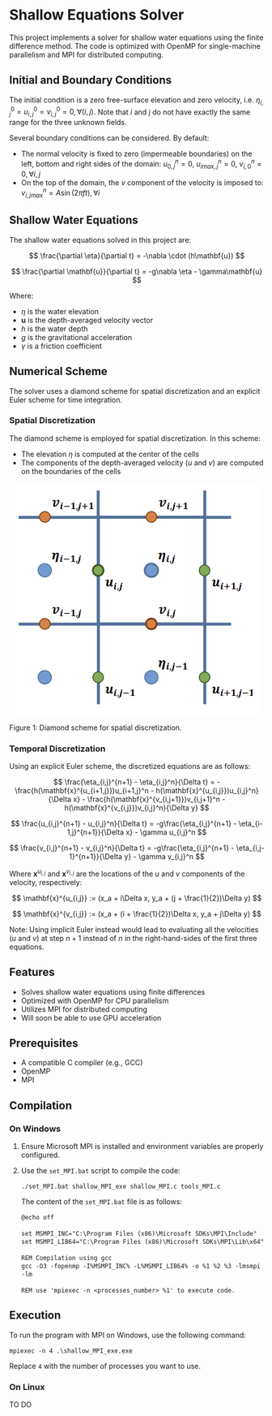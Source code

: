 # Shallow Equations Solver

This project implements a solver for shallow water equations using the finite difference method. The code is optimized with OpenMP for single-machine parallelism and MPI for distributed computing.

## Initial and Boundary Conditions

The initial condition is a zero free-surface elevation and zero velocity, i.e. $\eta^0_{i,j} = u^0_{i,j} = v^0_{i,j} = 0, \forall(i, j)$. Note that $i$ and $j$ do not have exactly the same range for the three unknown fields.

Several boundary conditions can be considered. By default:
- The normal velocity is fixed to zero (impermeable boundaries) on the left, bottom and right sides of the domain:
  $u^n_{0,j} = 0$, $u^n_{imax,j} = 0$, $v^n_{i,0} = 0, \forall i, j$
- On the top of the domain, the $v$ component of the velocity is imposed to:
  $v^n_{i,jmax} = A \sin(2\pi ft), \forall i$

## Shallow Water Equations

The shallow water equations solved in this project are:

$$ \frac{\partial \eta}{\partial t} = -\nabla \cdot (h\mathbf{u}) $$

$$ \frac{\partial \mathbf{u}}{\partial t} = -g\nabla \eta - \gamma\mathbf{u} $$

Where:
- $\eta$ is the water elevation
- $\mathbf{u}$ is the depth-averaged velocity vector
- $h$ is the water depth
- $g$ is the gravitational acceleration
- $\gamma$ is a friction coefficient

## Numerical Scheme

The solver uses a diamond scheme for spatial discretization and an explicit Euler scheme for time integration.

### Spatial Discretization

The diamond scheme is employed for spatial discretization. In this scheme:
- The elevation $\eta$ is computed at the center of the cells
- The components of the depth-averaged velocity ($u$ and $v$) are computed on the boundaries of the cells

![Diamond Scheme](diamond_scheme.png)

Figure 1: Diamond scheme for spatial discretization.

### Temporal Discretization

Using an explicit Euler scheme, the discretized equations are as follows:

$$ \frac{\eta_{i,j}^{n+1} - \eta_{i,j}^n}{\Delta t} = -\frac{h(\mathbf{x}^{u_{i+1,j}})u_{i+1,j}^n - h(\mathbf{x}^{u_{i,j}})u_{i,j}^n}{\Delta x} - \frac{h(\mathbf{x}^{v_{i,j+1}})v_{i,j+1}^n - h(\mathbf{x}^{v_{i,j}})v_{i,j}^n}{\Delta y} $$

$$ \frac{u_{i,j}^{n+1} - u_{i,j}^n}{\Delta t} = -g\frac{\eta_{i,j}^{n+1} - \eta_{i-1,j}^{n+1}}{\Delta x} - \gamma u_{i,j}^n $$

$$ \frac{v_{i,j}^{n+1} - v_{i,j}^n}{\Delta t} = -g\frac{\eta_{i,j}^{n+1} - \eta_{i,j-1}^{n+1}}{\Delta y} - \gamma v_{i,j}^n $$

Where $\mathbf{x}^{u_{i,j}}$ and $\mathbf{x}^{v_{i,j}}$ are the locations of the $u$ and $v$ components of the velocity, respectively:

$$ \mathbf{x}^{u_{i,j}} := (x_a + i\Delta x, y_a + (j + \frac{1}{2})\Delta y) $$

$$ \mathbf{x}^{v_{i,j}} := (x_a + (i + \frac{1}{2})\Delta x, y_a + j\Delta y) $$

Note: Using implicit Euler instead would lead to evaluating all the velocities ($u$ and $v$) at step $n+1$ instead of $n$ in the right-hand-sides of the first three equations.

## Features

- Solves shallow water equations using finite differences
- Optimized with OpenMP for CPU parallelism
- Utilizes MPI for distributed computing
- Will soon be able to use GPU acceleration

## Prerequisites

- A compatible C compiler (e.g., GCC)
- OpenMP
- MPI 

## Compilation

### On Windows

1. Ensure Microsoft MPI is installed and environment variables are properly configured.

2. Use the `set_MPI.bat` script to compile the code:
   ```
   ./set_MPI.bat shallow_MPI_exe shallow_MPI.c tools_MPI.c
   ```
   
   The content of the `set_MPI.bat` file is as follows:
   ```batch
   @echo off
   
   set MSMPI_INC="C:\Program Files (x86)\Microsoft SDKs\MPI\Include"
   set MSMPI_LIB64="C:\Program Files (x86)\Microsoft SDKs\MPI\Lib\x64"
   
   REM Compilation using gcc
   gcc -O3 -fopenmp -I%MSMPI_INC% -L%MSMPI_LIB64% -o %1 %2 %3 -lmsmpi -lm
   
   REM use 'mpiexec -n <processes_number> %1' to execute code.
   ```

## Execution

To run the program with MPI on Windows, use the following command:
```
mpiexec -n 4 .\shallow_MPI_exe.exe
```
Replace `4` with the number of processes you want to use.

### On Linux

TO DO